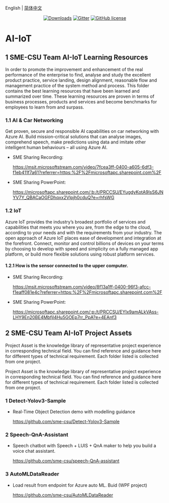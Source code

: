 English | [简体中文](./README_zh-CN.md)

<p align="center">
  <a href="https://github.com/sme-csu"><img src="https://badgen.net/badge/downloads/0/green?icon=github" alt="Downloads"></a>
  <a href="https://gitter.im/SME-CSU-Team/community?utm_source=badge&utm_medium=badge&utm_campaign=pr-badge"><img src="https://badges.gitter.im/SME-CSU-Team/community.svg" alt="Gitter" /></a>
  <a href="/LICENSE"><img src="https://img.shields.io/badge/license-MIT-blue.svg" alt="GitHub license" /></a>

# AI-IoT

## 1 SME-CSU Team AI-IoT Learning Resources

In order to promote the improvement and enhancement of the real performance of the enterprise to find, analyse and study the excellent product practice, service landing, design alignment, reasonable flow and management practice of the system method and process. This folder contains the best learning resources that have been learned and summarized over time. These learning resources are proven in terms of business processes, products and services and become benchmarks for employees to learn from and surpass.

### 1.1 AI & Car Networking

Get proven, secure and responsible AI capabilities on car networking with Azure AI. Build mission-critical solutions that can analyse images, comprehend speech, make predictions using data and imitate other intelligent human behaviours – all using Azure AI.

- SME Sharing Recording: 

  https://msit.microsoftstream.com/video/7fcea3ff-0400-a605-6df3-f1eb411f7a61?referrer=https:%2F%2Fmicrosoftapc.sharepoint.com%2F

- SME Sharing PowerPoint: 

  https://microsoftapc.sharepoint.com/:b:/t/PRCCSU/EYugdyKotA9IsS6JNYV7Y_QBACaOGFDhqxx2Vlpjh0cduQ?e=rhfsWG

### 1.2 IoT

Azure IoT provides the industry’s broadest portfolio of services and capabilities that meets you where you are, from the edge to the cloud, according to your needs and with the requirements from your industry. The open approach of Azure IoT places ease of development and integration at the forefront. Connect, monitor and control billions of devices on your terms by choosing to develop with speed and simplicity on a fully managed app platform, or build more flexible solutions using robust platform services.

#### 1.2.1 How is the sensor connected to the upper computer.

- SME Sharing Recording: 
  
  https://msit.microsoftstream.com/video/8f13a1ff-0400-96f3-afcc-f1eaff081e4c?referrer=https:%2F%2Fmicrosoftapc.sharepoint.com%2F

- SME Sharing PowerPoint: 

  https://microsoftapc.sharepoint.com/:p:/t/PRCCSU/EYIx9amALkVAss-LHY9En20BE4Mbfjl4Hu5GOEp7rr_PpA?e=4EAnf3

## 2 SME-CSU Team AI-IoT Project Assets

Project Asset is the knowledge library of representative project experience in corresponding technical field. You can find reference and guidance here for different types of technical requirement. Each folder listed is collected from one project.

Project Asset is the knowledge library of representative project experience in corresponding technical field. You can find reference and guidance here for different types of technical requirement. Each folder listed is collected from one project.

### 1 Detect-Yolov3-Sample

- Real-Time Object Detection demo with modelling guidance

  https://github.com/sme-csu/Detect-Yolov3-Sample

### 2 Speech-QnA-Assistant

- Speech chatbot with Speech + LUIS + QnA maker to help you build a voice chat assistant. 

  https://github.com/sme-csu/speech-QnA-assistant

### 3 AutoMLDataReader

- Load result from endpoint for Azure auto ML. Buid (WPF project)

  https://github.com/sme-csu/AutoMLDataReader
